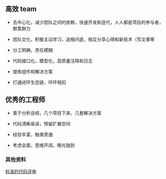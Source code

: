 ## 高效 team

- 去中心化，减少团队之间的依赖，快速开发和迭代，人人都是项目的参与者，群策群力

- 团队文化，积极主动学习，追根问底，相互分享心得和新技术（写文章等

- 分工明确，责任模糊

- 代码接口化，模型化，高质量注释和日志

- 提炼组件和解决方案

- 打通闭环生态链，环环相扣

## 优秀的工程师

- 善于分析总结，几个项目下来，几套解决方案

- 代码清晰易读，预留扩展空间

- 经验丰富，触类旁通

- 考虑全面，思维开阔，眼光独到

### 其他资料

[标准的代码评审](https://mp.weixin.qq.com/s/8uKMjL8mBSbF8C144m9eTA)
